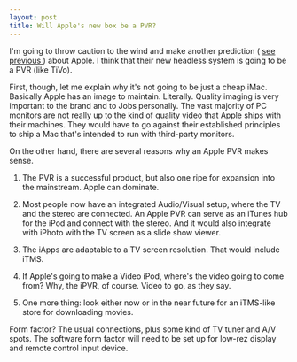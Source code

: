 ```yaml
---
layout: post
title: Will Apple's new box be a PVR? 
---
```



I'm going to throw caution to the wind and make another prediction ( <a href="http://www.mobilewhack.com/handset/apple_iphone.html">see previous </a>) about Apple. I think that their new headless system is going to be a PVR (like TiVo). 

First, though, let me explain why it's not going to be just a cheap iMac. Basically Apple has an image to maintain. Literally. Quality imaging is very important to the brand and to Jobs personally. The vast majority of PC monitors are not really up to the kind of quality video that Apple ships with their machines. They would have to go against their established principles to ship a Mac that's intended to run with third-party monitors. 

On the other hand, there are several reasons why an Apple PVR makes sense. 

1. The PVR is a successful product, but also one ripe for expansion into the mainstream. Apple can dominate. 

2. Most people now have an integrated Audio/Visual setup, where the TV and the stereo are connected. An Apple PVR can serve as an iTunes hub for the iPod and connect with the stereo. And it would also integrate with iPhoto with the TV screen as a slide show viewer. 

3. The iApps are adaptable to a TV screen resolution. That would include iTMS. 

4. If Apple's going to make a Video iPod, where's the video going to come from? Why, the iPVR, of course. Video to go, as they say. 

5. One more thing: look either now or in the near future for an iTMS-like store for downloading movies. 

Form factor? The usual connections, plus some kind of TV tuner and A/V spots. The software form factor will need to be set up for low-rez display and remote control input device.
